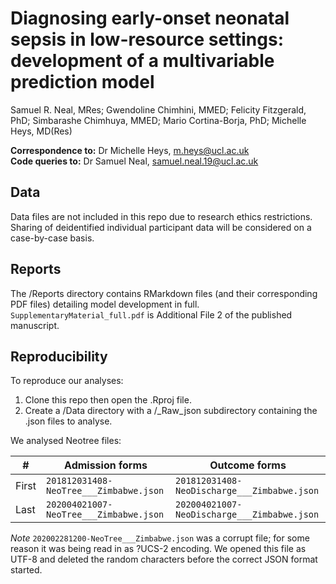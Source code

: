 # Diagnosing early-onset neonatal sepsis in low-resource settings: development of a multivariable prediction model

Samuel R. Neal, MRes; Gwendoline Chimhini, MMED; Felicity Fitzgerald, PhD;
Simbarashe Chimhuya, MMED; Mario Cortina-Borja, PhD; Michelle Heys, MD(Res)

**Correspondence to:** Dr Michelle Heys, m.heys@ucl.ac.uk   
**Code queries to:** Dr Samuel Neal, samuel.neal.19@ucl.ac.uk

## Data

Data files are not included in this repo due to research ethics restrictions.
Sharing of deidentified individual participant data will be considered on a
case-by-case basis.

## Reports

The /Reports directory contains RMarkdown files (and their corresponding PDF
files) detailing model development in full. `SupplementaryMaterial_full.pdf`
is Additional File 2 of the published manuscript.

## Reproducibility

To reproduce our analyses:

1. Clone this repo then open the .Rproj file.
2. Create a /Data directory with a /_Raw_json subdirectory containing the .json
files to analyse.

We analysed Neotree files:

\#      | Admission forms                         | Outcome forms                                |
--------|-----------------------------------------|----------------------------------------------|
First   | `201812031408-NeoTree___Zimbabwe.json`  | `201812031408-NeoDischarge___Zimbabwe.json`  |
Last    | `202004021007-NeoTree___Zimbabwe.json`  | `202004021007-NeoDischarge___Zimbabwe.json`  |

*Note* `202002281200-NeoTree___Zimbabwe.json` was a corrupt file; for some reason
it was being read in as ?UCS-2 encoding. We opened this file as UTF-8 and deleted
the random characters before the correct JSON format started.
